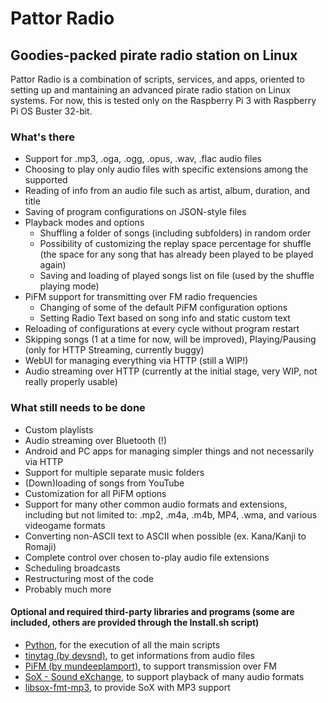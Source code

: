 # Pattor Radio
## Goodies-packed pirate radio station on Linux

Pattor Radio is a combination of scripts, services, and apps, oriented to setting up and mantaining an advanced pirate radio station on Linux systems.
For now, this is tested only on the Raspberry Pi 3 with Raspberry Pi OS Buster 32-bit.

### What's there
- Support for .mp3, .oga, .ogg, .opus, .wav, .flac audio files
- Choosing to play only audio files with specific extensions among the supported
- Reading of info from an audio file such as artist, album, duration, and title
- Saving of program configurations on JSON-style files
- Playback modes and options
  - Shuffling a folder of songs (including subfolders) in random order
  - Possibility of customizing the replay space percentage for shuffle (the space for any song that has already been played to be played again)
  - Saving and loading of played songs list on file (used by the shuffle playing mode)
- PiFM support for transmitting over FM radio frequencies
  - Changing of some of the default PiFM configuration options
  - Setting Radio Text based on song info and static custom text
- Reloading of configurations at every cycle without program restart
- Skipping songs (1 at a time for now, will be improved), Playing/Pausing (only for HTTP Streaming, currently buggy)
- WebUI for managing everything via HTTP (still a WIP!)
- Audio streaming over HTTP (currently at the initial stage, very WIP, not really properly usable)

### What still needs to be done
- Custom playlists
- Audio streaming over Bluetooth (!)
- Android and PC apps for managing simpler things and not necessarily via HTTP
- Support for multiple separate music folders
- (Down)loading of songs from YouTube
- Customization for all PiFM options
- Support for many other common audio formats and extensions, including but not limited to: .mp2, .m4a, .m4b, MP4, .wma, and various videogame formats
- Converting non-ASCII text to ASCII when possible (ex. Kana/Kanji to Romaji)
- Complete control over chosen to-play audio file extensions
- Scheduling broadcasts
- Restructuring most of the code
- Probably much more

#### Optional and required third-party libraries and programs (some are included, others are provided through the Install.sh script)
- [Python](https://www.python.org/), for the execution of all the main scripts
- [tinytag (by devsnd)](https://github.com/devsnd/tinytag), to get informations from audio files
- [PiFM (by mundeeplamport)](https://github.com/mundeeplamport/PiFM.git), to support transmission over FM
- [SoX - Sound eXchange](http://sox.sourceforge.net/), to support playback of many audio formats
- [libsox-fmt-mp3](https://packages.debian.org/search?keywords=libsox-fmt-mp3), to provide SoX with MP3 support